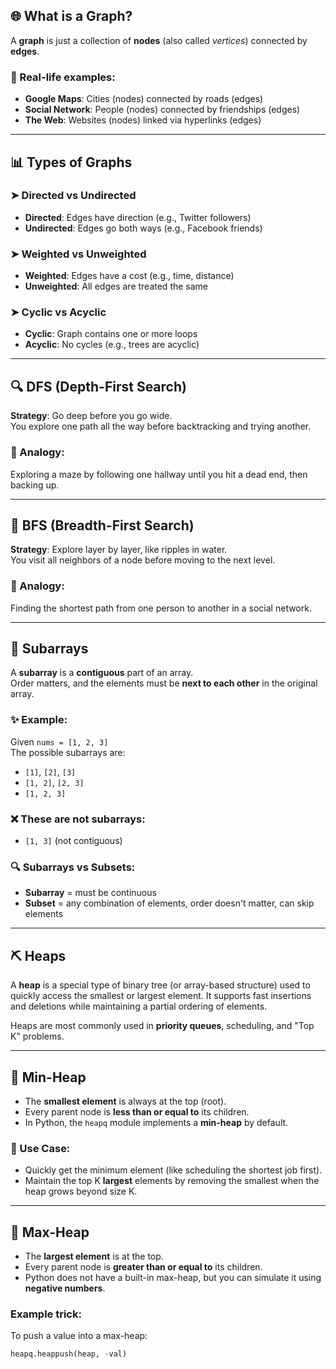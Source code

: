 ## 🌐 What is a Graph?

A **graph** is just a collection of **nodes** (also called *vertices*) connected by **edges**.

### 🧠 Real-life examples:
- **Google Maps**: Cities (nodes) connected by roads (edges)
- **Social Network**: People (nodes) connected by friendships (edges)
- **The Web**: Websites (nodes) linked via hyperlinks (edges)

---

## 📊 Types of Graphs

### ➤ Directed vs Undirected
- **Directed**: Edges have direction (e.g., Twitter followers)
- **Undirected**: Edges go both ways (e.g., Facebook friends)

### ➤ Weighted vs Unweighted
- **Weighted**: Edges have a cost (e.g., time, distance)
- **Unweighted**: All edges are treated the same

### ➤ Cyclic vs Acyclic
- **Cyclic**: Graph contains one or more loops
- **Acyclic**: No cycles (e.g., trees are acyclic)

---

## 🔍 DFS (Depth-First Search)

**Strategy**: Go deep before you go wide.  
You explore one path all the way before backtracking and trying another.

### 🎯 Analogy:
Exploring a maze by following one hallway until you hit a dead end, then backing up.

---

## 🌊 BFS (Breadth-First Search)

**Strategy**: Explore layer by layer, like ripples in water.  
You visit all neighbors of a node before moving to the next level.

### 🎯 Analogy:
Finding the shortest path from one person to another in a social network.

---


## 🔁 Subarrays

A **subarray** is a **contiguous** part of an array.  
Order matters, and the elements must be **next to each other** in the original array.

### ✨ Example:
Given `nums = [1, 2, 3]`  
The possible subarrays are:
- `[1]`, `[2]`, `[3]`
- `[1, 2]`, `[2, 3]`
- `[1, 2, 3]`

### ❌ These are **not** subarrays:
- `[1, 3]` (not contiguous)

### 🔍 Subarrays vs Subsets:
- **Subarray** = must be continuous
- **Subset** = any combination of elements, order doesn't matter, can skip elements

---

## ⛏️ Heaps

A **heap** is a special type of binary tree (or array-based structure) used to quickly access the smallest or largest element. It supports fast insertions and deletions while maintaining a partial ordering of elements.

Heaps are most commonly used in **priority queues**, scheduling, and "Top K" problems.

---

## 🔻 Min-Heap

- The **smallest element** is always at the top (root).
- Every parent node is **less than or equal to** its children.
- In Python, the `heapq` module implements a **min-heap** by default.

### 🧠 Use Case:
- Quickly get the minimum element (like scheduling the shortest job first).
- Maintain the top K **largest** elements by removing the smallest when the heap grows beyond size K.

---

## 🔺 Max-Heap

- The **largest element** is at the top.
- Every parent node is **greater than or equal to** its children.
- Python does not have a built-in max-heap, but you can simulate it using **negative numbers**.

### Example trick:
To push a value into a max-heap:
```python
heapq.heappush(heap, -val)